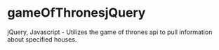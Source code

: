 # gameOfThronesjQuery
jQuery, Javascript - Utilizes the game of thrones api to pull information about specified houses. 
